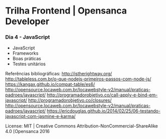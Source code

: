 # Trilha Frontend | Opensanca Developer

### Dia 4 - JavaScript
- JavaScript
- Frameworks
- Boas práticas
- Testes unitários

Referências bibliográficas:
http://jstherightway.org/
http://tableless.com.br/o-que-nodejs-primeiros-passos-com-node-js/
https://kangax.github.io/compat-table/es6/
http://opensource.locaweb.com.br/locawebstyle-v2/manual/praticas-padroes/javascript/
http://programadorobjetivo.co/call-apply-e-bind-em-javascript/
http://programadorobjetivo.co/closures/
http://opensource.locaweb.com.br/locawebstyle-v2/manual/praticas-padroes/javascript/
https://ericdouglas.github.io/2014/02/25/06-testando-javascript-com-jasmine-e-karma/

License:
MIT | Creative Commons Attribution-NonCommercial-ShareAlike 4.0 [Opensanca 2016
